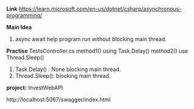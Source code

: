 **Link**
https://learn.microsoft.com/en-us/dotnet/csharp/asynchronous-programming/

**Main Idea**
1. async await help program run without blocking main thread. 

**Practise**
TestsController.cs 
  method1() using Task.Delay()
  method2() use Thread.Sleep() 
1. Task.Delay() : None blocking main thread.
2. Thread.Sleep(): blocking main thread.

**project:**
InvestWebAPI

http://localhost:5067/swagger/index.html